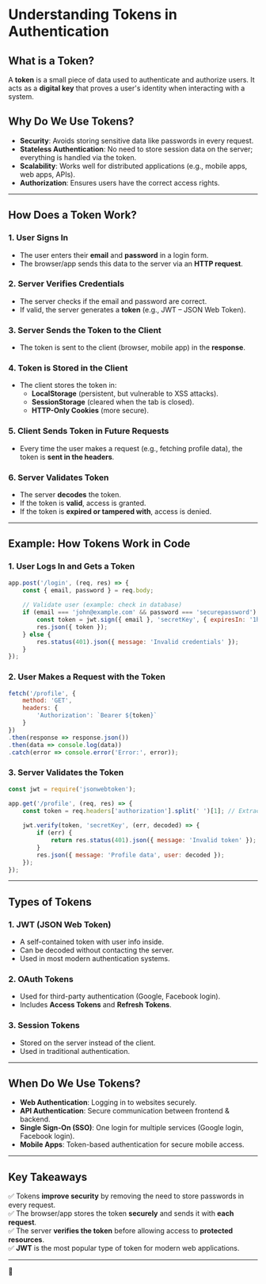 # Understanding Tokens in Authentication

## What is a Token?
A **token** is a small piece of data used to authenticate and authorize users. It acts as a **digital key** that proves a user's identity when interacting with a system.

## Why Do We Use Tokens?
- **Security**: Avoids storing sensitive data like passwords in every request.
- **Stateless Authentication**: No need to store session data on the server; everything is handled via the token.
- **Scalability**: Works well for distributed applications (e.g., mobile apps, web apps, APIs).
- **Authorization**: Ensures users have the correct access rights.

---

## How Does a Token Work?
### 1. User Signs In
- The user enters their **email** and **password** in a login form.
- The browser/app sends this data to the server via an **HTTP request**.

### 2. Server Verifies Credentials
- The server checks if the email and password are correct.
- If valid, the server generates a **token** (e.g., JWT – JSON Web Token).

### 3. Server Sends the Token to the Client
- The token is sent to the client (browser, mobile app) in the **response**.

### 4. Token is Stored in the Client
- The client stores the token in:
  - **LocalStorage** (persistent, but vulnerable to XSS attacks).
  - **SessionStorage** (cleared when the tab is closed).
  - **HTTP-Only Cookies** (more secure).

### 5. Client Sends Token in Future Requests
- Every time the user makes a request (e.g., fetching profile data), the token is **sent in the headers**.

### 6. Server Validates Token
- The server **decodes** the token.
- If the token is **valid**, access is granted.
- If the token is **expired or tampered with**, access is denied.

---

## Example: How Tokens Work in Code

### **1. User Logs In and Gets a Token**
```javascript
app.post('/login', (req, res) => {
    const { email, password } = req.body;
    
    // Validate user (example: check in database)
    if (email === 'john@example.com' && password === 'securepassword') {
        const token = jwt.sign({ email }, 'secretKey', { expiresIn: '1h' }); // Token valid for 1 hour
        res.json({ token });
    } else {
        res.status(401).json({ message: 'Invalid credentials' });
    }
});
```

### **2. User Makes a Request with the Token**
```javascript
fetch('/profile', {
    method: 'GET',
    headers: {
        'Authorization': `Bearer ${token}`
    }
})
.then(response => response.json())
.then(data => console.log(data))
.catch(error => console.error('Error:', error));
```

### **3. Server Validates the Token**
```javascript
const jwt = require('jsonwebtoken');

app.get('/profile', (req, res) => {
    const token = req.headers['authorization'].split(' ')[1]; // Extract token from header
    
    jwt.verify(token, 'secretKey', (err, decoded) => {
        if (err) {
            return res.status(401).json({ message: 'Invalid token' });
        }
        res.json({ message: 'Profile data', user: decoded });
    });
});
```

---

## Types of Tokens
### 1. **JWT (JSON Web Token)**
- A self-contained token with user info inside.
- Can be decoded without contacting the server.
- Used in most modern authentication systems.

### 2. **OAuth Tokens**
- Used for third-party authentication (Google, Facebook login).
- Includes **Access Tokens** and **Refresh Tokens**.

### 3. **Session Tokens**
- Stored on the server instead of the client.
- Used in traditional authentication.

---

## When Do We Use Tokens?
- **Web Authentication**: Logging in to websites securely.
- **API Authentication**: Secure communication between frontend & backend.
- **Single Sign-On (SSO)**: One login for multiple services (Google login, Facebook login).
- **Mobile Apps**: Token-based authentication for secure mobile access.

---

## Key Takeaways
✅ Tokens **improve security** by removing the need to store passwords in every request.  
✅ The browser/app stores the token **securely** and sends it with **each request**.  
✅ The server **verifies the token** before allowing access to **protected resources**.  
✅ **JWT** is the most popular type of token for modern web applications.  

---
🚀